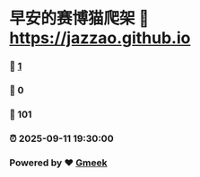 # 早安的赛博猫爬架 :link: https://jazzao.github.io 
### :page_facing_up: [1](https://jazzao.github.io/tag.html) 
### :speech_balloon: 0 
### :hibiscus: 101 
### :alarm_clock: 2025-09-11 19:30:00 
### Powered by :heart: [Gmeek](https://github.com/Meekdai/Gmeek)
